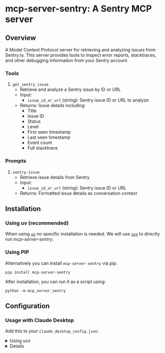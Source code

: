 # mcp-server-sentry: A Sentry MCP server

## Overview

A Model Context Protocol server for retrieving and analyzing issues from Sentry.io. This server provides tools to inspect error reports, stacktraces, and other debugging information from your Sentry account.

### Tools

1. `get_sentry_issue`
   - Retrieve and analyze a Sentry issue by ID or URL
   - Input:
     - `issue_id_or_url` (string): Sentry issue ID or URL to analyze
   - Returns: Issue details including:
     - Title
     - Issue ID
     - Status
     - Level
     - First seen timestamp
     - Last seen timestamp
     - Event count
     - Full stacktrace

### Prompts

1. `sentry-issue`
   - Retrieve issue details from Sentry
   - Input:
     - `issue_id_or_url` (string): Sentry issue ID or URL
   - Returns: Formatted issue details as conversation context

## Installation

### Using uv (recommended)

When using [`uv`](https://docs.astral.sh/uv/) no specific installation is needed. We will
use [`uvx`](https://docs.astral.sh/uv/guides/tools/) to directly run *mcp-server-sentry*.

### Using PIP

Alternatively you can install `mcp-server-sentry` via pip:

```
pip install mcp-server-sentry
```

After installation, you can run it as a script using:

```
python -m mcp_server_sentry
```

## Configuration

### Usage with Claude Desktop

Add this to your `claude_desktop_config.json`:

<details>
<summary>Using uvx</summary>

```json
"mcpServers": {
  "sentry": {
    "command": "uvx",
    "args": ["mcp-server-sentry", "--auth-token", "YOUR_SENTRY_TOKEN"]
  }
}
```
</details>

<details>

<details>
<summary>Using docker</summary>

```json
"mcpServers": {
  "sentry": {
    "command": "docker",
    "args": ["run", "-i", "--rm", "mcp/sentry", "--auth-token", "YOUR_SENTRY_TOKEN"]
  }
}
```
</details>

<details>

<summary>Using pip installation</summary>

```json
"mcpServers": {
  "sentry": {
    "command": "python",
    "args": ["-m", "mcp_server_sentry", "--auth-token", "YOUR_SENTRY_TOKEN"]
  }
}
```
</details>

### Usage with VS Code

For quick installation, use one of the one-click installation buttons below...

[![Install with UV in VS Code](https://img.shields.io/badge/VS_Code-UV-0098FF?style=flat-square&logo=visualstudiocode&logoColor=white)](https://insiders.vscode.dev/redirect/mcp/install?name=sentry&inputs=%5B%7B%22type%22%3A%22promptString%22%2C%22id%22%3A%22auth_token%22%2C%22description%22%3A%22Sentry%20Auth%20Token%22%2C%22password%22%3Atrue%7D%5D&config=%7B%22command%22%3A%22uvx%22%2C%22args%22%3A%5B%22mcp-server-sentry%22%5D%2C%22env%22%3A%7B%22SENTRY_AUTH_TOKEN%22%3A%22%24%7Binput%3Aauth_token%7D%22%7D%7D) [![Install with UV in VS Code Insiders](https://img.shields.io/badge/VS_Code_Insiders-UV-24bfa5?style=flat-square&logo=visualstudiocode&logoColor=white)](https://insiders.vscode.dev/redirect/mcp/install?name=sentry&inputs=%5B%7B%22type%22%3A%22promptString%22%2C%22id%22%3A%22auth_token%22%2C%22description%22%3A%22Sentry%20Auth%20Token%22%2C%22password%22%3Atrue%7D%5D&config=%7B%22command%22%3A%22uvx%22%2C%22args%22%3A%5B%22mcp-server-sentry%22%5D%2C%22env%22%3A%7B%22SENTRY_AUTH_TOKEN%22%3A%22%24%7Binput%3Aauth_token%7D%22%7D%7D&quality=insiders)

[![Install with Docker in VS Code](https://img.shields.io/badge/VS_Code-Docker-0098FF?style=flat-square&logo=visualstudiocode&logoColor=white)](https://insiders.vscode.dev/redirect/mcp/install?name=sentry&inputs=%5B%7B%22type%22%3A%22promptString%22%2C%22id%22%3A%22auth_token%22%2C%22description%22%3A%22Sentry%20Auth%20Token%22%2C%22password%22%3Atrue%7D%5D&config=%7B%22command%22%3A%22docker%22%2C%22args%22%3A%5B%22run%22%2C%22-i%22%2C%22--rm%22%2C%22mcp%2Fsentry%22%5D%2C%22env%22%3A%7B%22SENTRY_AUTH_TOKEN%22%3A%22%24%7Binput%3Aauth_token%7D%22%7D%7D) [![Install with Docker in VS Code Insiders](https://img.shields.io/badge/VS_Code_Insiders-Docker-24bfa5?style=flat-square&logo=visualstudiocode&logoColor=white)](https://insiders.vscode.dev/redirect/mcp/install?name=sentry&inputs=%5B%7B%22type%22%3A%22promptString%22%2C%22id%22%3A%22auth_token%22%2C%22description%22%3A%22Sentry%20Auth%20Token%22%2C%22password%22%3Atrue%7D%5D&config=%7B%22command%22%3A%22docker%22%2C%22args%22%3A%5B%22run%22%2C%22-i%22%2C%22--rm%22%2C%22mcp%2Fsentry%22%5D%2C%22env%22%3A%7B%22SENTRY_AUTH_TOKEN%22%3A%22%24%7Binput%3Aauth_token%7D%22%7D%7D&quality=insiders)

For manual installation, add the following JSON block to your User Settings (JSON) file in VS Code. You can do this by pressing `Ctrl + Shift + P` and typing `Preferences: Open Settings (JSON)`.

Optionally, you can add it to a file called `.vscode/mcp.json` in your workspace. This will allow you to share the configuration with others.

> Note that the `mcp` key is needed when using the `mcp.json` file.

<details>
<summary>Using uvx</summary>

```json
{
  "mcp": {
    "inputs": [
      {
        "type": "promptString",
        "id": "auth_token",
        "description": "Sentry Auth Token",
        "password": true
      }
    ],
    "servers": {
      "sentry": {
        "command": "uvx",
        "args": ["mcp-server-sentry"],
        "env": {
          "SENTRY_AUTH_TOKEN": "${input:auth_token}"
        }
      }
    }
  }
}
```
</details>

<details>
<summary>Using docker</summary>

```json
{
  "mcp": {
    "inputs": [
      {
        "type": "promptString",
        "id": "auth_token",
        "description": "Sentry Auth Token",
        "password": true
      }
    ],
    "servers": {
      "sentry": {
        "command": "docker",
        "args": ["run", "-i", "--rm", "mcp/sentry"],
        "env": {
          "SENTRY_AUTH_TOKEN": "${input:auth_token}"
        }
      }
    }
  }
}
```
</details>

### Usage with [Zed](https://github.com/zed-industries/zed)

Add to your Zed settings.json:

<details>
<summary>Using uvx</summary>

```json
"context_servers": [
  "mcp-server-sentry": {
    "command": {
      "path": "uvx",
      "args": ["mcp-server-sentry", "--auth-token", "YOUR_SENTRY_TOKEN"]
    }
  }
],
```
</details>

<details>
<summary>Using pip installation</summary>

```json
"context_servers": {
  "mcp-server-sentry": {
    "command": "python",
    "args": ["-m", "mcp_server_sentry", "--auth-token", "YOUR_SENTRY_TOKEN"]
  }
},
```
</details>

## Debugging

You can use the MCP inspector to debug the server. For uvx installations:

```
npx @modelcontextprotocol/inspector uvx mcp-server-sentry --auth-token YOUR_SENTRY_TOKEN
```

Or if you've installed the package in a specific directory or are developing on it:

```
cd path/to/servers/src/sentry
npx @modelcontextprotocol/inspector uv run mcp-server-sentry --auth-token YOUR_SENTRY_TOKEN
```

## License

This MCP server is licensed under the MIT License. This means you are free to use, modify, and distribute the software, subject to the terms and conditions of the MIT License. For more details, please see the LICENSE file in the project repository.
